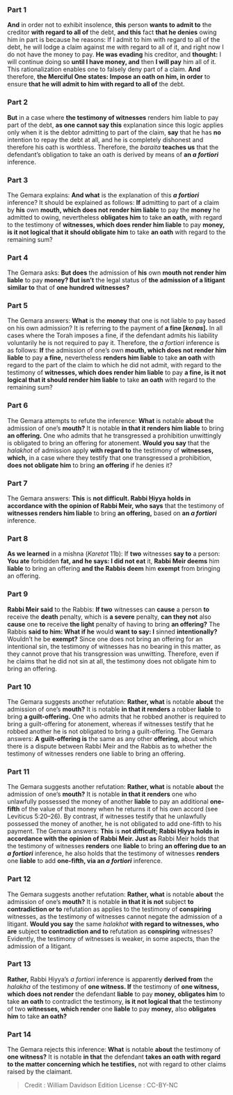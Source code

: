 
### Part 1
<b>And</b> in order not to exhibit insolence, <b>this</b> person <b>wants to admit to</b> the creditor <b>with regard to all of</b> the debt, <b>and this</b> fact <b>that he denies</b> owing him in part is because he reasons: If I admit to him with regard to all of the debt, he will lodge a claim against me with regard to all of it, and right now I do not have the money to pay. <b>He was evading</b> his creditor, and <b>thought:</b> I will continue doing so <b>until I have money, and</b> then <b>I will pay</b> him all of it. This rationalization enables one to falsely deny part of a claim. <b>And</b> therefore, <b>the Merciful One states: Impose an oath on him, in order</b> to ensure <b>that he will admit to him with regard to all of</b> the debt.

### Part 2
<b>But</b> in a case where <b>the testimony of witnesses</b> renders him liable to pay part of the debt, <b>as one cannot say this</b> explanation since this logic applies only when it is the debtor admitting to part of the claim, <b>say</b> that he has <b>no</b> intention to repay the debt at all, and he is completely dishonest and therefore his oath is worthless. Therefore, the <i>baraita</i> <b>teaches us</b> that the defendant’s obligation to take an oath is derived by means of <b>an <i>a fortiori</i></b> inference.

### Part 3
The Gemara explains: <b>And what</b> is the explanation of this <b><i>a fortiori</i></b> inference? It should be explained as follows: <b>If</b> admitting to part of a claim by <b>his</b> own <b>mouth, which does not render him liable</b> to pay the <b>money</b> he admitted to owing, nevertheless <b>obligates him</b> to take <b>an oath,</b> with regard to the testimony of <b>witnesses, which does render him liable</b> to pay <b>money, is it not logical that it should obligate him</b> to take <b>an oath</b> with regard to the remaining sum?

### Part 4
The Gemara asks: <b>But does</b> the admission of <b>his</b> own <b>mouth not render him liable</b> to pay <b>money? But isn’t</b> the legal status of <b>the admission of a litigant similar to</b> that of <b>one hundred witnesses?</b>

### Part 5
The Gemara answers: <b>What</b> is the <b>money</b> that one is not liable to pay based on his own admission? It is referring to the payment of <b>a fine [<i>kenas</i>].</b> In all cases where the Torah imposes a fine, if the defendant admits his liability voluntarily he is not required to pay it. Therefore, the <i>a fortiori</i> inference is as follows: <b>If</b> the admission of one’s own <b>mouth, which does not render him liable</b> to pay <b>a fine,</b> nevertheless <b>renders him liable</b> to take <b>an oath</b> with regard to the part of the claim to which he did not admit, with regard to the testimony of <b>witnesses, which does render him liable</b> to pay <b>a fine, is it not logical that it should render him liable</b> to take <b>an oath</b> with regard to the remaining sum?

### Part 6
The Gemara attempts to refute the inference: <b>What</b> is notable <b>about</b> the admission of one’s <b>mouth?</b> It is notable <b>in that it renders him liable</b> to bring <b>an offering.</b> One who admits that he transgressed a prohibition unwittingly is obligated to bring an offering for atonement. <b>Would you say</b> that the <i>halakhot</i> of admission apply <b>with regard to</b> the testimony of <b>witnesses, which,</b> in a case where they testify that one transgressed a prohibition, <b>does not obligate him</b> to bring <b>an offering</b> if he denies it?

### Part 7
The Gemara answers: <b>This</b> is <b>not difficult. Rabbi Ḥiyya holds in accordance with the opinion of Rabbi Meir, who says</b> that the testimony of <b>witnesses renders him liable</b> to bring <b>an offering,</b> based on <b>an <i>a fortiori</i></b> inference.

### Part 8
<b>As we learned</b> in a mishna (<i>Karetot</i> 11b): If <b>two</b> witnesses <b>say to</b> a person: <b>You ate</b> forbidden <b>fat, and he says: I did not eat</b> it, <b>Rabbi Meir deems</b> him <b>liable</b> to bring an offering <b>and the Rabbis deem</b> him <b>exempt</b> from bringing an offering.

### Part 9
<b>Rabbi Meir said</b> to the Rabbis: <b>If two</b> witnesses can <b>cause</b> a person <b>to</b> receive the <b>death</b> penalty, which is <b>a severe</b> penalty, <b>can they not</b> also <b>cause</b> one <b>to</b> receive <b>the light</b> penalty of having to bring <b>an offering?</b> The Rabbis <b>said to him: What if he</b> would <b>want to say: I</b> sinned <b>intentionally?</b> Wouldn’t he be <b>exempt?</b> Since one does not bring an offering for an intentional sin, the testimony of witnesses has no bearing in this matter, as they cannot prove that his transgression was unwitting. Therefore, even if he claims that he did not sin at all, the testimony does not obligate him to bring an offering.

### Part 10
The Gemara suggests another refutation: <b>Rather, what</b> is notable <b>about</b> the admission of one’s <b>mouth?</b> It is notable <b>in that it renders</b> a robber <b>liable</b> to bring <b>a guilt-offering.</b> One who admits that he robbed another is required to bring a guilt-offering for atonement, whereas if witnesses testify that he robbed another he is not obligated to bring a guilt-offering. The Gemara answers: <b>A guilt-offering is</b> the same as any other <b>offering,</b> about which there is a dispute between Rabbi Meir and the Rabbis as to whether the testimony of witnesses renders one liable to bring an offering.

### Part 11
The Gemara suggests another refutation: <b>Rather, what</b> is notable <b>about</b> the admission of one’s <b>mouth?</b> It is notable <b>in that it renders</b> one who unlawfully possessed the money of another <b>liable</b> to pay an additional <b>one-fifth</b> of the value of that money when he returns it of his own accord (see Leviticus 5:20–26). By contrast, if witnesses testify that he unlawfully possessed the money of another, he is not obligated to add one-fifth to his payment. The Gemara answers: <b>This</b> is <b>not difficult; Rabbi Ḥiyya holds in accordance with the opinion of Rabbi Meir. Just as</b> Rabbi Meir holds that the testimony of witnesses <b>renders</b> one <b>liable</b> to bring <b>an offering due to an <i>a fortiori</i></b> inference, he also holds that the testimony of witnesses <b>renders</b> one <b>liable</b> to add <b>one-fifth, via an <i>a fortiori</i></b> inference.

### Part 12
The Gemara suggests another refutation: <b>Rather, what</b> is notable <b>about</b> the admission of one’s <b>mouth?</b> It is notable <b>in that it is not</b> subject <b>to contradiction or to</b> refutation as applies to the testimony of <b>conspiring</b> witnesses, as the testimony of witnesses cannot negate the admission of a litigant. <b>Would you say</b> the same <i>halakhot</i> <b>with regard to witnesses, who are</b> subject <b>to contradiction and to</b> refutation as <b>conspiring</b> witnesses? Evidently, the testimony of witnesses is weaker, in some aspects, than the admission of a litigant.

### Part 13
<b>Rather,</b> Rabbi Ḥiyya’s <i>a fortiori</i> inference is apparently <b>derived from</b> the <i>halakha</i> of the testimony of <b>one witness. If</b> the testimony of <b>one witness, which does not render</b> the defendant <b>liable</b> to pay <b>money, obligates him</b> to take <b>an oath</b> to contradict the testimony, <b>is it not logical that</b> the testimony of two <b>witnesses, which render</b> one <b>liable</b> to pay <b>money,</b> also <b>obligates him</b> to take <b>an oath?</b>

### Part 14
The Gemara rejects this inference: <b>What</b> is notable <b>about</b> the testimony of <b>one witness?</b> It is notable <b>in that</b> the defendant <b>takes an oath with regard to the matter concerning which he testifies,</b> not with regard to other claims raised by the claimant.

>Credit : William Davidson Edition
>License : CC-BY-NC